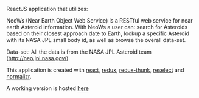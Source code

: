 ReactJS application that utilizes:

NeoWs (Near Earth Object Web Service) is a RESTful web service for near earth Asteroid information. With NeoWs a user can: search for Asteroids based on their closest approach date to Earth, lookup a specific Asteroid with its NASA JPL small body id, as well as browse the overall data-set.

Data-set: All the data is from the NASA JPL Asteroid team (http://neo.jpl.nasa.gov/).

This application is created with [react](https://reactjs.org), [redux](https://redux.js.org), [redux-thunk](https://github.com/reduxjs/redux-thunk), [reselect](https://github.com/reduxjs/reselect) and [normalizr](https://github.com/paularmstrong/normalizr).

A working version is hosted [here](http://neo.jonathangee.com)